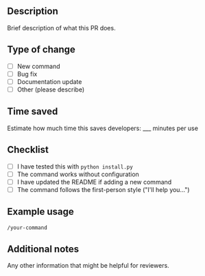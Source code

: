 ## Description
Brief description of what this PR does.

## Type of change
- [ ] New command
- [ ] Bug fix
- [ ] Documentation update
- [ ] Other (please describe)

## Time saved
Estimate how much time this saves developers: ___ minutes per use

## Checklist
- [ ] I have tested this with `python install.py`
- [ ] The command works without configuration
- [ ] I have updated the README if adding a new command
- [ ] The command follows the first-person style ("I'll help you...")

## Example usage
```bash
/your-command
```

## Additional notes
Any other information that might be helpful for reviewers.